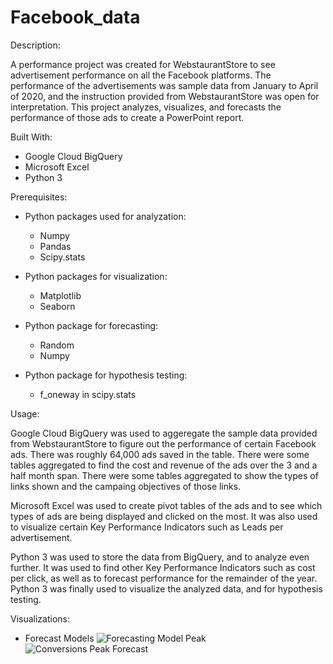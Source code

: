 # Facebook_data

Description:

A performance project was created for WebstaurantStore to see advertisement performance on all the Facebook platforms. The performance of the advertisements was sample data from January to April of 2020, and the instruction provided from WebstaurantStore was open for interpretation. This project analyzes, visualizes, and forecasts the performance of those ads to create a PowerPoint report.

Built With:
- Google Cloud BigQuery
- Microsoft Excel
- Python 3 

Prerequisites:
- Python packages used for analyzation:
  - Numpy
  - Pandas
  - Scipy.stats

- Python packages for visualization:
  - Matplotlib
  - Seaborn
- Python package for forecasting:
  - Random
  - Numpy
- Python package for hypothesis testing:
  - f_oneway in scipy.stats

Usage:

Google Cloud BigQuery was used to aggeregate the sample data provided from WebstaurantStore to figure out the performance of certain Facebook ads. There was roughly 64,000 ads saved in the table. There were some tables aggregated to find the cost and revenue of the ads over the 3 and a half month span. There were some tables aggregated to show the types of links shown and the campaing objectives of those links.

Microsoft Excel was used to create pivot tables of the ads and to see which types of ads are being displayed and clicked on the most. It was also used to visualize certain Key Performance Indicators such as Leads per advertisement.

Python 3 was used to store the data from BigQuery, and to analyze even further. It was used to find other Key Performance Indicators such as cost per click, as well as to forecast performance for the remainder of the year. Python 3 was finally used to visualize the analyzed data, and for hypothesis testing.

Visualizations:
- Forecast Models
![Forecasting Model Peak](https://user-images.githubusercontent.com/78121835/130523218-78b82293-55f0-464f-a462-f70df3283b76.png)
![Conversions Peak Forecast](https://user-images.githubusercontent.com/78121835/130523265-49eb9f31-32d5-44f4-b31d-b7722b510684.png)









